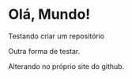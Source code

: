 # Olá, Mundo!
 Testando criar um repositório
 
 Outra forma de testar.
 
 Alterando no próprio site do github.
